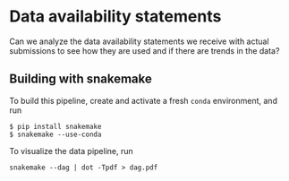 # Data availability statements

Can we analyze the data availability statements we receive with actual submissions to see how they are used and if there are trends in the data?

## Building with snakemake

To build this pipeline, create and activate a fresh `conda` environment, and run

```
$ pip install snakemake
$ snakemake --use-conda
```

To visualize the data pipeline, run

`snakemake --dag | dot -Tpdf > dag.pdf`
